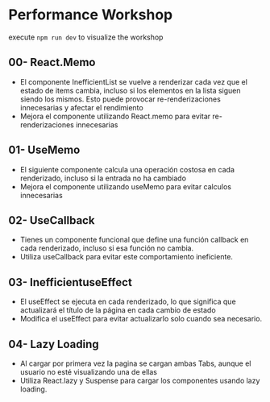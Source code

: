# Performance Workshop

execute `npm run dev` to visualize the workshop

## 00- React.Memo

- El componente InefficientList se vuelve a renderizar cada vez que el estado de items cambia, incluso si los elementos en la lista siguen siendo los mismos. Esto puede provocar re-renderizaciones innecesarias y afectar el rendimiento
- Mejora el componente utilizando React.memo para evitar re-renderizaciones innecesarias

## 01- UseMemo

- El siguiente componente calcula una operación costosa en cada renderizado, incluso si la entrada no ha cambiado
- Mejora el componente utilizando useMemo para evitar calculos innecesarias


## 02- UseCallback

- Tienes un componente funcional que define una función callback en cada renderizado, incluso si esa función no cambia.
- Utiliza useCallback para evitar este comportamiento ineficiente.

## 03- InefficientuseEffect

- El useEffect se ejecuta en cada renderizado, lo que significa que actualizará el título de la página en cada cambio de estado
- Modifica el useEffect para evitar actualizarlo solo cuando sea necesario.

## 04- Lazy Loading

- Al cargar por primera vez la pagina se cargan ambas Tabs, aunque el usuario no esté visualizando una de ellas
- Utiliza React.lazy y Suspense para cargar los componentes usando lazy loading.
